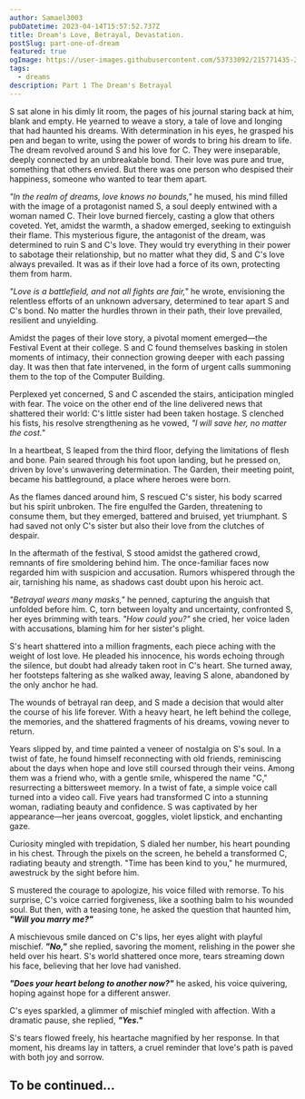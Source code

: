 ```yaml
---
author: Samael3003
pubDatetime: 2023-04-14T15:57:52.737Z
title: Dream's Love, Betrayal, Devastation.
postSlug: part-one-of-dream
featured: true
ogImage: https://user-images.githubusercontent.com/53733092/215771435-25408246-2309-4f8b-a781-1f3d93bdf0ec.png
tags:
  - dreams
description: Part 1 The Dream's Betrayal
---
```


S sat alone in his dimly lit room, the pages of his journal staring back at him, blank and empty. He yearned to weave a story, a tale of love and longing that had haunted his dreams. With determination in his eyes, he grasped his pen and began to write, using the power of words to bring his dream to life. The dream revolved around S and his love for C. They were inseparable, deeply connected by an unbreakable bond. Their love was pure and true, something that others envied. But there was one person who despised their happiness, someone who wanted to tear them apart.

_"In the realm of dreams, love knows no bounds,"_ he mused, his mind filled with the image of a protagonist named S, a soul deeply entwined with a woman named C. Their love burned fiercely, casting a glow that others coveted. Yet, amidst the warmth, a shadow emerged, seeking to extinguish their flame. This mysterious figure, the antagonist of the dream, was determined to ruin S and C's love. They would try everything in their power to sabotage their relationship, but no matter what they did, S and C's love always prevailed. It was as if their love had a force of its own, protecting them from harm.

_"Love is a battlefield, and not all fights are fair,"_ he wrote, envisioning the relentless efforts of an unknown adversary, determined to tear apart S and C's bond. No matter the hurdles thrown in their path, their love prevailed, resilient and unyielding.

Amidst the pages of their love story, a pivotal moment emerged—the Festival Event at their college. S and C found themselves basking in stolen moments of intimacy, their connection growing deeper with each passing day. It was then that fate intervened, in the form of urgent calls summoning them to the top of the Computer Building.

Perplexed yet concerned, S and C ascended the stairs, anticipation mingled with fear. The voice on the other end of the line delivered news that shattered their world: C's little sister had been taken hostage. S clenched his fists, his resolve strengthening as he vowed, _"I will save her, no matter the cost."_

In a heartbeat, S leaped from the third floor, defying the limitations of flesh and bone. Pain seared through his foot upon landing, but he pressed on, driven by love's unwavering determination. The Garden, their meeting point, became his battleground, a place where heroes were born.

As the flames danced around him, S rescued C's sister, his body scarred but his spirit unbroken. The fire engulfed the Garden, threatening to consume them, but they emerged, battered and bruised, yet triumphant. S had saved not only C's sister but also their love from the clutches of despair.

In the aftermath of the festival, S stood amidst the gathered crowd, remnants of fire smoldering behind him. The once-familiar faces now regarded him with suspicion and accusation. Rumors whispered through the air, tarnishing his name, as shadows cast doubt upon his heroic act.

_"Betrayal wears many masks,"_ he penned, capturing the anguish that unfolded before him. C, torn between loyalty and uncertainty, confronted S, her eyes brimming with tears. _"How could you?"_ she cried, her voice laden with accusations, blaming him for her sister's plight.

S's heart shattered into a million fragments, each piece aching with the weight of lost love. He pleaded his innocence, his words echoing through the silence, but doubt had already taken root in C's heart. She turned away, her footsteps faltering as she walked away, leaving S alone, abandoned by the only anchor he had.

The wounds of betrayal ran deep, and S made a decision that would alter the course of his life forever. With a heavy heart, he left behind the college, the memories, and the shattered fragments of his dreams, vowing never to return.

Years slipped by, and time painted a veneer of nostalgia on S's soul. In a twist of fate, he found himself reconnecting with old friends, reminiscing about the days when hope and love still coursed through their veins. Among them was a friend who, with a gentle smile, whispered the name "C," resurrecting a bittersweet memory. In a twist of fate, a simple voice call turned into a video call. Five years had transformed C into a stunning woman, radiating beauty and confidence. S was captivated by her appearance—her jeans overcoat, goggles, violet lipstick, and enchanting gaze.

Curiosity mingled with trepidation, S dialed her number, his heart pounding in his chest. Through the pixels on the screen, he beheld a transformed C, radiating beauty and strength. "Time has been kind to you," he murmured, awestruck by the sight before him.

S mustered the courage to apologize, his voice filled with remorse. To his surprise, C's voice carried forgiveness, like a soothing balm to his wounded soul. But then, with a teasing tone, he asked the question that haunted him, **_"Will you marry me?"_**

A mischievous smile danced on C's lips, her eyes alight with playful mischief. **_"No,"_** she replied, savoring the moment, relishing in the power she held over his heart. S's world shattered once more, tears streaming down his face, believing that her love had vanished.

**_"Does your heart belong to another now?"_** he asked, his voice quivering, hoping against hope for a different answer.

C's eyes sparkled, a glimmer of mischief mingled with affection. With a dramatic pause, she replied, **_"Yes."_**

S's tears flowed freely, his heartache magnified by her response. In that moment, his dreams lay in tatters, a cruel reminder that love's path is paved with both joy and sorrow.

## To be continued...
